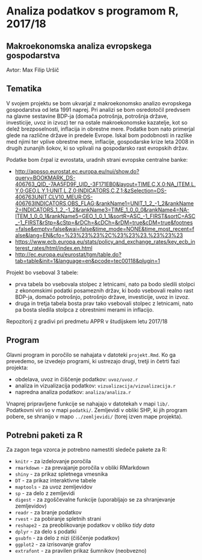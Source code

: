 # Analiza podatkov s programom R, 2017/18

## Makroekonomska analiza evropskega gospodarstva

Avtor: Max Filip Uršič

## Tematika

V svojem projektu se bom ukvarjal z makroekonomsko analizo evropskega gospodarstva od leta 1991 naprej. Pri analizi se bom osredotočil predvsem na glavne sestavine BDP-ja (domača potrošnja, potrošnja države, investicije, uvoz in izvoz) ter na ostale makroekonomske kazatelje, kot so delež brezposelnosti, inflacija in obrestne mere. Podatke bom nato primerjal glede na različne države in predele Evrope. Iskal bom podobnosti in razlike med njimi ter vplive obrestne mere, inflacije, gospodarske krize leta 2008 in drugih zunanjih šokov, ki so vplivali na gospodarsko rast evropskih držav.

Podatke bom črpal iz evrostata, uradnih strani evropske centralne banke: 

- http://appsso.eurostat.ec.europa.eu/nui/show.do?query=BOOKMARK_DS-406763_QID_-7AA5FD9F_UID_-3F171EB0&layout=TIME,C,X,0;NA_ITEM,L,Y,0;GEO,L,Y,1;UNIT,L,Z,0;INDICATORS,C,Z,1;&zSelection=DS-406763UNIT,CLV10_MEUR;DS-406763INDICATORS,OBS_FLAG;&rankName1=UNIT_1_2_-1_2&rankName2=INDICATORS_1_2_-1_2&rankName3=TIME_1_0_0_0&rankName4=NA-ITEM_1_0_0_1&rankName5=GEO_1_0_1_1&sortR=ASC_-1_FIRST&sortC=ASC_-1_FIRST&rStp=&cStp=&rDCh=&cDCh=&rDM=true&cDM=true&footnes=false&empty=false&wai=false&time_mode=NONE&time_most_recent=false&lang=EN&cfo=%23%23%23%2C%23%23%23.%23%23%23
- https://www.ecb.europa.eu/stats/policy_and_exchange_rates/key_ecb_interest_rates/html/index.en.html
- http://ec.europa.eu/eurostat/tgm/table.do?tab=table&init=1&language=en&pcode=tec00118&plugin=1

Projekt bo vseboval 3 tabele:
- prva tabela bo vsebovala stolpec z letnicami, nato pa bodo sledili stolpci z ekonomskimi podatki posameznih držav, ki bodo vsebovali realno rast BDP-ja, domačo potrošnjo, potrošnjo države, investicije, uvoz in izvoz.
- druga in tretja tabela bosta prav tako vsebovali stolpec z letnicami, nato pa bosta sledila stolpca z obrestnimi merami in inflacijo.


Repozitorij z gradivi pri predmetu APPR v študijskem letu 2017/18


## Program

Glavni program in poročilo se nahajata v datoteki `projekt.Rmd`. Ko ga prevedemo,
se izvedejo programi, ki ustrezajo drugi, tretji in četrti fazi projekta:

* obdelava, uvoz in čiščenje podatkov: `uvoz/uvoz.r`
* analiza in vizualizacija podatkov: `vizualizacija/vizualizacija.r`
* napredna analiza podatkov: `analiza/analiza.r`

Vnaprej pripravljene funkcije se nahajajo v datotekah v mapi `lib/`. Podatkovni
viri so v mapi `podatki/`. Zemljevidi v obliki SHP, ki jih program pobere, se
shranijo v mapo `../zemljevidi/` (torej izven mape projekta).

## Potrebni paketi za R

Za zagon tega vzorca je potrebno namestiti sledeče pakete za R:

* `knitr` - za izdelovanje poročila
* `rmarkdown` - za prevajanje poročila v obliki RMarkdown
* `shiny` - za prikaz spletnega vmesnika
* `DT` - za prikaz interaktivne tabele
* `maptools` - za uvoz zemljevidov
* `sp` - za delo z zemljevidi
* `digest` - za zgoščevalne funkcije (uporabljajo se za shranjevanje zemljevidov)
* `readr` - za branje podatkov
* `rvest` - za pobiranje spletnih strani
* `reshape2` - za preoblikovanje podatkov v obliko *tidy data*
* `dplyr` - za delo s podatki
* `gsubfn` - za delo z nizi (čiščenje podatkov)
* `ggplot2` - za izrisovanje grafov
* `extrafont` - za pravilen prikaz šumnikov (neobvezno)
